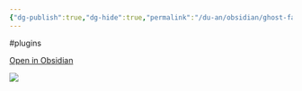 ```yaml
---
{"dg-publish":true,"dg-hide":true,"permalink":"/du-an/obsidian/ghost-fade-focus/","hide":true,"dgPassFrontmatter":true}
---
```


#plugins 

[Open in Obsidian](https://obsidian.md/plugins?search=ghost#)

![](https://i.imgur.com/FfNPXmb.png)